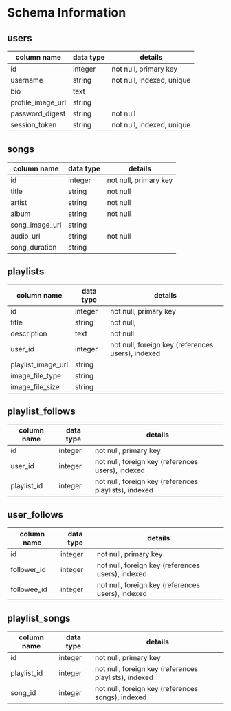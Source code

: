 # Schema Information

## users
column name     | data type | details
----------------|-----------|-----------------------
id              | integer   | not null, primary key
username        | string    | not null, indexed, unique
bio     | text      |
profile_image_url   | string    |
password_digest | string    | not null
session_token   | string    | not null, indexed, unique

## songs
column name | data type | details
------------|-----------|-----------------------
id          | integer   | not null, primary key
title       | string    | not null
artist      | string    | not null
album      | string    | not null
song_image_url   | string    |
audio_url   | string    | not null
song_duration      | string    |

## playlists
column name | data type | details
------------|-----------|-----------------------
id          | integer   | not null, primary key
title       | string    | not null,
description | text      | not null
user_id     | integer   | not null, foreign key (references users), indexed
playlist_image_url   | string    |
image_file_type | string |
image_file_size | string |

## playlist_follows
column name | data type | details
------------|-----------|-----------------------
id          | integer   | not null, primary key
user_id     | integer    | not null, foreign key (references users), indexed
playlist_id | integer   | not null, foreign key (references playlists), indexed


## user_follows
column name | data type | details
------------|-----------|-----------------------
id          | integer   | not null, primary key
follower_id | integer   | not null, foreign key (references users), indexed
followee_id | integer   | not null, foreign key (references users), indexed

## playlist_songs
column name | data type | details
------------|-----------|-----------------------
id          | integer   | not null, primary key
playlist_id | integer   | not null, foreign key (references playlists), indexed
song_id    | integer   | not null, foreign key (references songs), indexed
